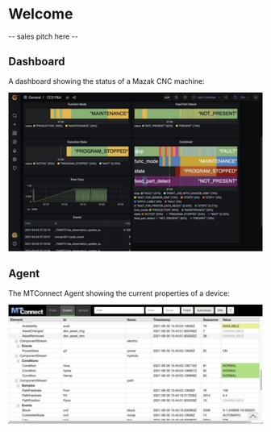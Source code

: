 # Welcome

-- sales pitch here --

## Dashboard

A dashboard showing the status of a Mazak CNC machine:

![](_images/grafana-pa.jpg)

## Agent

The MTConnect Agent showing the current properties of a device:

![](_images/agent-html_1200.jpg)
